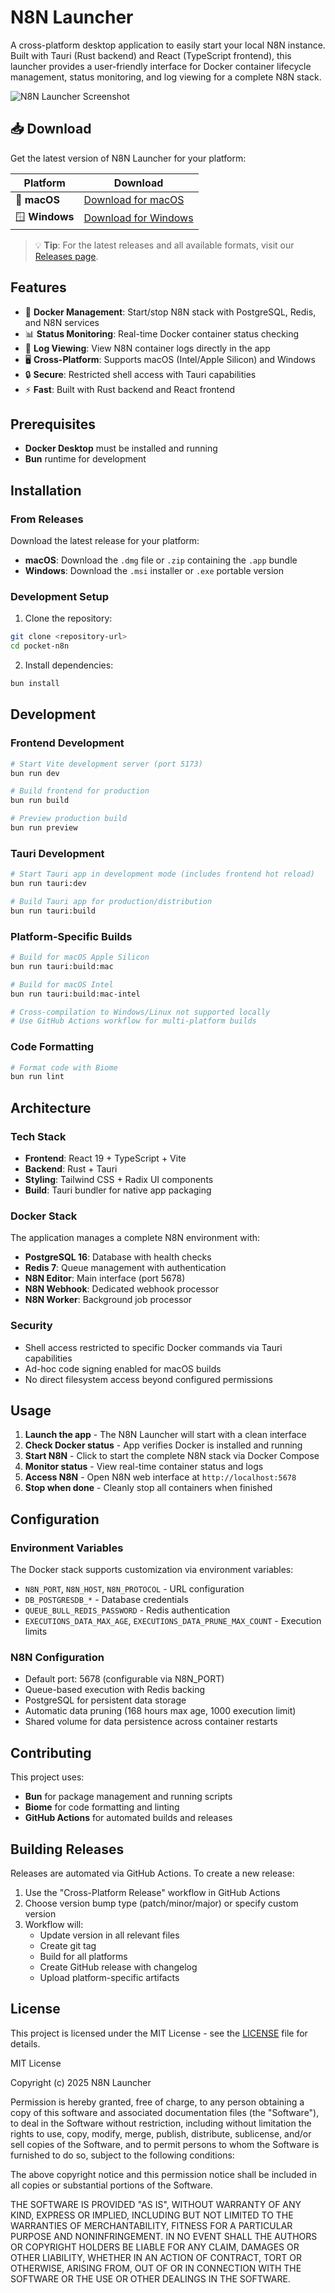 # N8N Launcher

A cross-platform desktop application to easily start your local N8N instance. Built with Tauri (Rust backend) and React (TypeScript frontend), this launcher provides a user-friendly interface for Docker container lifecycle management, status monitoring, and log viewing for a complete N8N stack.

![N8N Launcher Screenshot](app-print.jpg)

## 📥 Download

Get the latest version of N8N Launcher for your platform:

| Platform | Download |
|----------|----------|
| 🍎 **macOS** | [Download for macOS](https://github.com/juanpujol/n8n-launcher/releases/download/v0.1.3/n8n-launcher_0.1.3_aarch64.dmg) |
| 🪟 **Windows** | [Download for Windows](https://github.com/juanpujol/n8n-launcher/releases/download/v0.1.3/n8n-launcher_0.1.3_x64_en-US.msi) |

> 💡 **Tip**: For the latest releases and all available formats, visit our [Releases page](https://github.com/juanpujol/n8n-launcher/releases).

## Features

- 🐳 **Docker Management**: Start/stop N8N stack with PostgreSQL, Redis, and N8N services
- 📊 **Status Monitoring**: Real-time Docker container status checking
- 📝 **Log Viewing**: View N8N container logs directly in the app
- 🖥️ **Cross-Platform**: Supports macOS (Intel/Apple Silicon) and Windows
- 🔒 **Secure**: Restricted shell access with Tauri capabilities
- ⚡ **Fast**: Built with Rust backend and React frontend

## Prerequisites

- **Docker Desktop** must be installed and running
- **Bun** runtime for development

## Installation

### From Releases
Download the latest release for your platform:
- **macOS**: Download the `.dmg` file or `.zip` containing the `.app` bundle
- **Windows**: Download the `.msi` installer or `.exe` portable version

### Development Setup

1. Clone the repository:
```bash
git clone <repository-url>
cd pocket-n8n
```

2. Install dependencies:
```bash
bun install
```

## Development

### Frontend Development
```bash
# Start Vite development server (port 5173)
bun run dev

# Build frontend for production
bun run build

# Preview production build
bun run preview
```

### Tauri Development
```bash
# Start Tauri app in development mode (includes frontend hot reload)
bun run tauri:dev

# Build Tauri app for production/distribution
bun run tauri:build
```

### Platform-Specific Builds
```bash
# Build for macOS Apple Silicon
bun run tauri:build:mac

# Build for macOS Intel
bun run tauri:build:mac-intel

# Cross-compilation to Windows/Linux not supported locally
# Use GitHub Actions workflow for multi-platform builds
```

### Code Formatting
```bash
# Format code with Biome
bun run lint
```

## Architecture

### Tech Stack
- **Frontend**: React 19 + TypeScript + Vite
- **Backend**: Rust + Tauri
- **Styling**: Tailwind CSS + Radix UI components
- **Build**: Tauri bundler for native app packaging

### Docker Stack
The application manages a complete N8N environment with:
- **PostgreSQL 16**: Database with health checks
- **Redis 7**: Queue management with authentication
- **N8N Editor**: Main interface (port 5678)
- **N8N Webhook**: Dedicated webhook processor
- **N8N Worker**: Background job processor

### Security
- Shell access restricted to specific Docker commands via Tauri capabilities
- Ad-hoc code signing enabled for macOS builds
- No direct filesystem access beyond configured permissions

## Usage

1. **Launch the app** - The N8N Launcher will start with a clean interface
2. **Check Docker status** - App verifies Docker is installed and running
3. **Start N8N** - Click to start the complete N8N stack via Docker Compose
4. **Monitor status** - View real-time container status and logs
5. **Access N8N** - Open N8N web interface at `http://localhost:5678`
6. **Stop when done** - Cleanly stop all containers when finished

## Configuration

### Environment Variables
The Docker stack supports customization via environment variables:
- `N8N_PORT`, `N8N_HOST`, `N8N_PROTOCOL` - URL configuration
- `DB_POSTGRESDB_*` - Database credentials
- `QUEUE_BULL_REDIS_PASSWORD` - Redis authentication
- `EXECUTIONS_DATA_MAX_AGE`, `EXECUTIONS_DATA_PRUNE_MAX_COUNT` - Execution limits

### N8N Configuration
- Default port: 5678 (configurable via N8N_PORT)
- Queue-based execution with Redis backing
- PostgreSQL for persistent data storage
- Automatic data pruning (168 hours max age, 1000 execution limit)
- Shared volume for data persistence across container restarts

## Contributing

This project uses:
- **Bun** for package management and running scripts
- **Biome** for code formatting and linting
- **GitHub Actions** for automated builds and releases

## Building Releases

Releases are automated via GitHub Actions. To create a new release:

1. Use the "Cross-Platform Release" workflow in GitHub Actions
2. Choose version bump type (patch/minor/major) or specify custom version
3. Workflow will:
   - Update version in all relevant files
   - Create git tag
   - Build for all platforms
   - Create GitHub release with changelog
   - Upload platform-specific artifacts

## License

This project is licensed under the MIT License - see the [LICENSE](LICENSE) file for details.

MIT License

Copyright (c) 2025 N8N Launcher

Permission is hereby granted, free of charge, to any person obtaining a copy
of this software and associated documentation files (the "Software"), to deal
in the Software without restriction, including without limitation the rights
to use, copy, modify, merge, publish, distribute, sublicense, and/or sell
copies of the Software, and to permit persons to whom the Software is
furnished to do so, subject to the following conditions:

The above copyright notice and this permission notice shall be included in all
copies or substantial portions of the Software.

THE SOFTWARE IS PROVIDED "AS IS", WITHOUT WARRANTY OF ANY KIND, EXPRESS OR
IMPLIED, INCLUDING BUT NOT LIMITED TO THE WARRANTIES OF MERCHANTABILITY,
FITNESS FOR A PARTICULAR PURPOSE AND NONINFRINGEMENT. IN NO EVENT SHALL THE
AUTHORS OR COPYRIGHT HOLDERS BE LIABLE FOR ANY CLAIM, DAMAGES OR OTHER
LIABILITY, WHETHER IN AN ACTION OF CONTRACT, TORT OR OTHERWISE, ARISING FROM,
OUT OF OR IN CONNECTION WITH THE SOFTWARE OR THE USE OR OTHER DEALINGS IN THE
SOFTWARE.
